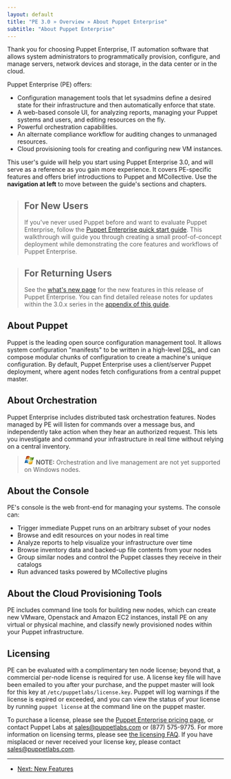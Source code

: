 ```yaml
---
layout: default
title: "PE 3.0 » Overview » About Puppet Enterprise"
subtitle: "About Puppet Enterprise"
---
```



Thank you for choosing Puppet Enterprise, IT automation software that allows system administrators to programmatically provision, configure, and manage servers, network devices and storage, in the data center or in the cloud.

Puppet Enterprise (PE) offers:

* Configuration management tools that let sysadmins define a desired state for their infrastructure and then automatically enforce that state.
* A web-based console UI, for analyzing reports, managing your Puppet systems and users, and editing resources on the fly.
* Powerful orchestration capabilities.
* An alternate compliance workflow for auditing changes to unmanaged resources.
* Cloud provisioning tools for creating and configuring new VM instances.

This user's guide will help you start using Puppet Enterprise 3.0, and will serve as a reference as you gain more experience. It covers PE-specific features and offers brief introductions to Puppet and MCollective. Use the **navigation at left** to move between the guide's sections and chapters.

> For New Users
> -----
>
> If you've never used Puppet before and want to evaluate Puppet Enterprise, follow the [Puppet Enterprise quick start guide](./quick_start.html). This walkthrough will guide you through creating a small proof-of-concept deployment while demonstrating the core features and workflows of Puppet Enterprise.

> For Returning Users
> -----
>
> See the [what's new page](./overview_whats_new.html) for the new features in this release of Puppet Enterprise. You can find detailed release notes for updates within the 3.0.x series in the [appendix of this guide](./appendix.html).


About Puppet
-----

Puppet is the leading open source configuration management tool. It allows system configuration "manifests" to be written in a high-level <abbr title="Domain-Specific Language">DSL</abbr>, and can compose modular chunks of configuration to create a machine's unique configuration. By default, Puppet Enterprise uses a client/server Puppet deployment, where agent nodes fetch configurations from a central puppet master.

About Orchestration
-----

Puppet Enterprise includes distributed task orchestration features. Nodes managed by PE will listen for commands over a message bus, and independently take action when they hear an authorized request. This lets you investigate and command your infrastructure in real time without relying on a central inventory.

> ![windows-only](./images/windows-logo-small.jpg) **NOTE:** Orchestration and live management are not yet supported on Windows nodes.

About the Console
-----

PE's console is the web front-end for managing your systems. The console can:

* Trigger immediate Puppet runs on an arbitrary subset of your nodes
* Browse and edit resources on your nodes in real time
* Analyze reports to help visualize your infrastructure over time
* Browse inventory data and backed-up file contents from your nodes
* Group similar nodes and control the Puppet classes they receive in their catalogs
* Run advanced tasks powered by MCollective plugins

About the Cloud Provisioning Tools
-----

PE includes command line tools for building new nodes, which can create new VMware, Openstack and Amazon EC2 instances, install PE on any virtual or physical machine, and classify newly provisioned nodes within your Puppet infrastructure.


Licensing
-----

PE can be evaluated with a complimentary ten node license; beyond that, a commercial per-node license is required for use. A license key file will have been emailed to you after your purchase, and the puppet master will look for this key at `/etc/puppetlabs/license.key`. Puppet will log warnings if the license is expired or exceeded, and you can view the status of your license by running `puppet license` at the command line on the puppet master.

To purchase a license, please see the [Puppet Enterprise pricing page](http://www.puppetlabs.com/puppet/how-to-buy/), or contact Puppet Labs at <sales@puppetlabs.com> or (877) 575-9775. For more information on licensing terms, please see [the licensing FAQ](http://www.puppetlabs.com/licensing-faq/). If you have misplaced or never received your license key, please contact <sales@puppetlabs.com>.


* * *

- [Next: New Features](./overview_whats_new.html)

